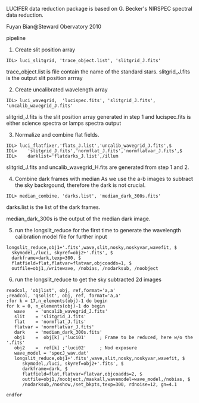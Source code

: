 LUCIFER data reduction package is based on
G. Becker's NIRSPEC spectral data reduction.

Fuyan Bian@Steward Obervatory 2010

pipeline

1. Create slit position array

```
IDL> luci_slitgrid, 'trace_object.list', 'slitgrid_J.fits'
```

trace_object.list is file contain the name of the standard stars.
slitgrid_J.fits is the output slit position arrray


2. Create uncalibrated wavelength array

```
IDL> luci_wavegrid,  'lucispec.fits', 'slitgrid_J.fits', 'uncalib_wavegrid_J.fits'
```

slitgrid_J.fits is the slit position array generated in step 1
and lucispec.fits is either science spectra or lamps spectra
output 

3. Normalize and combine flat fields.

```
IDL> luci_flatfixer,'flats_J.list','uncalib_wavegrid_J.fits',$
IDL>    'slitgrid_J.fits','normflat_J.fits','normflatvar_J.fits',$
IDL>    darklist='flatdarks_J.list',/illum
```

slitgrid_J.fits and uncalib_wavegrid_H.fits are generated from step 1 and 2.




4. Combine dark frames with median
As we use the a-b images to subtract the sky backrgound, 
therefore the dark is not crucial.

```
IDL> median_combine, 'darks.list', 'median_dark_300s.fits'
```

darks.list is the list of the dark frames.

median_dark_300s is the output of the median dark image.


5. run the longslit_reduce for the first time to generate
the wavelength calibration model file for further input


```
longslit_reduce,obj1+'.fits',wave,slit,nosky,noskyvar,wavefit, $
  skymodel,/luci, skyref=obj2+'.fits', $
  darkframe=dark,texp=300, $
  flatfield=flat,flatvar=flatvar,objcoadds=1, $
  outfile=obj1,/writewave, /nobias, /nodarksub, /noobject
```


6. run the longslit_reduce to get the sky subtracted 2d images

```
readcol, 'objlist', obj, ref,format='a,a'
;readcol, 'qsolist', obj, ref, format='a,a'
;for k = 17,n_elements(obj)-1 do begin
for k = 0, n_elements(obj)-1 do begin
   wave    = 'uncalib_wavegrid_J.fits'
   slit    = 'slitgrid_J.fits'
   flat    = 'normflat_J.fits'
   flatvar = 'normflatvar_J.fits'
   dark    = 'median_dark_300s.fits'
   obj1    =  obj[k] ;'luci01'     ; Frame to be reduced, here w/o the '.fits'
   obj2    =  ref[k] ;'luci02'     ; Nod exposure
   wave_model = 'specJ_wav.dat'
   longslit_reduce,obj1+'.fits',wave,slit,nosky,noskyvar,wavefit, $
      skymodel,/luci, skyref=obj2+'.fits', $
      darkframe=dark, $
      flatfield=flat,flatvar=flatvar,objcoadds=2, $
      outfile=obj1,/noobject,/maskall,wavemodel=wave_model,/nobias, $
      /nodarksub,/noshow,/set_bkpts,texp=300, rdnoise=12, gn=4.1 

endfor
```

